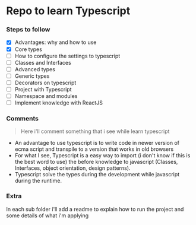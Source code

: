 # Repo to learn Typescript

### Steps to follow

- [x] Advantages: why and how to use
- [x] Core types
- [ ] How to configure the settings to typescript
- [ ] Classes and Interfaces
- [ ] Advanced types
- [ ] Generic types
- [ ] Decorators on typescript
- [ ] Project with Typescript
- [ ] Namespace and modules
- [ ] Implement knowledge with ReactJS

### Comments

> Here i'll comment something that i see while learn typescript

- An advantage to use typescript is to write code in newer version of ecma script and transpile to a version that works in old browsers
- For what I see, Typescript is a easy way to import (i don't know if this is the best word to use) the before knowledge to javascript (Classes, Interfaces, object orientation, design patterns).
- Typescript solve the types during the development while javascript during the runtime.

### Extra

In each sub folder i'll add a readme to explain how to run the project and some details of what i'm applying
